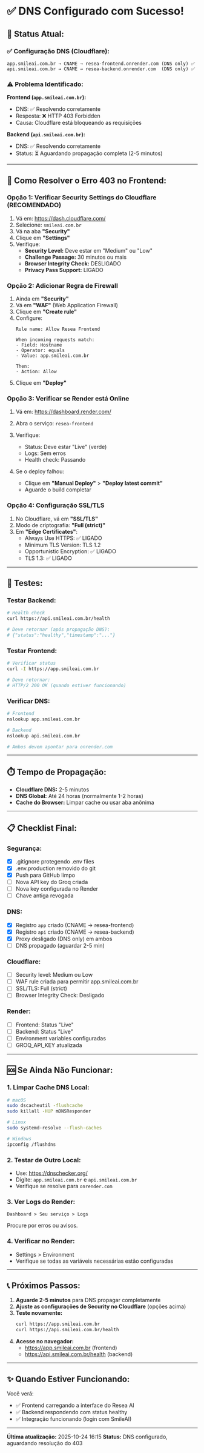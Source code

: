# ✅ DNS Configurado com Sucesso!

## 🎯 Status Atual:

### ✅ Configuração DNS (Cloudflare):
```
app.smileai.com.br → CNAME → resea-frontend.onrender.com (DNS only) ✅
api.smileai.com.br → CNAME → resea-backend.onrender.com  (DNS only) ✅
```

### ⚠️ Problema Identificado:

**Frontend (`app.smileai.com.br`):**
- DNS: ✅ Resolvendo corretamente
- Resposta: ❌ HTTP 403 Forbidden
- Causa: Cloudflare está bloqueando as requisições

**Backend (`api.smileai.com.br`):**
- DNS: ✅ Resolvendo corretamente
- Status: ⏳ Aguardando propagação completa (2-5 minutos)

---

## 🔧 Como Resolver o Erro 403 no Frontend:

### Opção 1: Verificar Security Settings do Cloudflare (RECOMENDADO)

1. Vá em: https://dash.cloudflare.com/
2. Selecione: `smileai.com.br`
3. Vá na aba **"Security"**
4. Clique em **"Settings"**
5. Verifique:
   - **Security Level:** Deve estar em "Medium" ou "Low"
   - **Challenge Passage:** 30 minutos ou mais
   - **Browser Integrity Check:** DESLIGADO
   - **Privacy Pass Support:** LIGADO

### Opção 2: Adicionar Regra de Firewall

1. Ainda em **"Security"**
2. Vá em **"WAF"** (Web Application Firewall)
3. Clique em **"Create rule"**
4. Configure:
   ```
   Rule name: Allow Resea Frontend

   When incoming requests match:
   - Field: Hostname
   - Operator: equals
   - Value: app.smileai.com.br

   Then:
   - Action: Allow
   ```
5. Clique em **"Deploy"**

### Opção 3: Verificar se Render está Online

1. Vá em: https://dashboard.render.com/
2. Abra o serviço: `resea-frontend`
3. Verifique:
   - Status: Deve estar "Live" (verde)
   - Logs: Sem erros
   - Health check: Passando

4. Se o deploy falhou:
   - Clique em **"Manual Deploy"** > **"Deploy latest commit"**
   - Aguarde o build completar

### Opção 4: Configuração SSL/TLS

1. No Cloudflare, vá em **"SSL/TLS"**
2. Modo de criptografia: **"Full (strict)"**
3. Em **"Edge Certificates"**:
   - Always Use HTTPS: ✅ LIGADO
   - Minimum TLS Version: TLS 1.2
   - Opportunistic Encryption: ✅ LIGADO
   - TLS 1.3: ✅ LIGADO

---

## 🧪 Testes:

### Testar Backend:
```bash
# Health check
curl https://api.smileai.com.br/health

# Deve retornar (após propagação DNS):
# {"status":"healthy","timestamp":"..."}
```

### Testar Frontend:
```bash
# Verificar status
curl -I https://app.smileai.com.br

# Deve retornar:
# HTTP/2 200 OK (quando estiver funcionando)
```

### Verificar DNS:
```bash
# Frontend
nslookup app.smileai.com.br

# Backend
nslookup api.smileai.com.br

# Ambos devem apontar para onrender.com
```

---

## ⏱️ Tempo de Propagação:

- **Cloudflare DNS:** 2-5 minutos
- **DNS Global:** Até 24 horas (normalmente 1-2 horas)
- **Cache do Browser:** Limpar cache ou usar aba anônima

---

## 📋 Checklist Final:

### Segurança:
- [x] .gitignore protegendo .env files
- [x] .env.production removido do git
- [x] Push para GitHub limpo
- [ ] Nova API key do Groq criada
- [ ] Nova key configurada no Render
- [ ] Chave antiga revogada

### DNS:
- [x] Registro `app` criado (CNAME → resea-frontend)
- [x] Registro `api` criado (CNAME → resea-backend)
- [x] Proxy desligado (DNS only) em ambos
- [ ] DNS propagado (aguardar 2-5 min)

### Cloudflare:
- [ ] Security level: Medium ou Low
- [ ] WAF rule criada para permitir app.smileai.com.br
- [ ] SSL/TLS: Full (strict)
- [ ] Browser Integrity Check: Desligado

### Render:
- [ ] Frontend: Status "Live"
- [ ] Backend: Status "Live"
- [ ] Environment variables configuradas
- [ ] GROQ_API_KEY atualizada

---

## 🆘 Se Ainda Não Funcionar:

### 1. Limpar Cache DNS Local:
```bash
# macOS
sudo dscacheutil -flushcache
sudo killall -HUP mDNSResponder

# Linux
sudo systemd-resolve --flush-caches

# Windows
ipconfig /flushdns
```

### 2. Testar de Outro Local:
- Use: https://dnschecker.org/
- Digite: `app.smileai.com.br` e `api.smileai.com.br`
- Verifique se resolve para `onrender.com`

### 3. Ver Logs do Render:
```
Dashboard > Seu serviço > Logs
```
Procure por erros ou avisos.

### 4. Verificar no Render:
- Settings > Environment
- Verifique se todas as variáveis necessárias estão configuradas

---

## 📞 Próximos Passos:

1. **Aguarde 2-5 minutos** para DNS propagar completamente
2. **Ajuste as configurações de Security no Cloudflare** (opções acima)
3. **Teste novamente:**
   ```bash
   curl https://app.smileai.com.br
   curl https://api.smileai.com.br/health
   ```
4. **Acesse no navegador:**
   - https://app.smileai.com.br (frontend)
   - https://api.smileai.com.br/health (backend)

---

## ✨ Quando Estiver Funcionando:

Você verá:
- ✅ Frontend carregando a interface do Resea AI
- ✅ Backend respondendo com status healthy
- ✅ Integração funcionando (login com SmileAI)

---

**Última atualização:** 2025-10-24 16:15
**Status:** DNS configurado, aguardando resolução do 403
